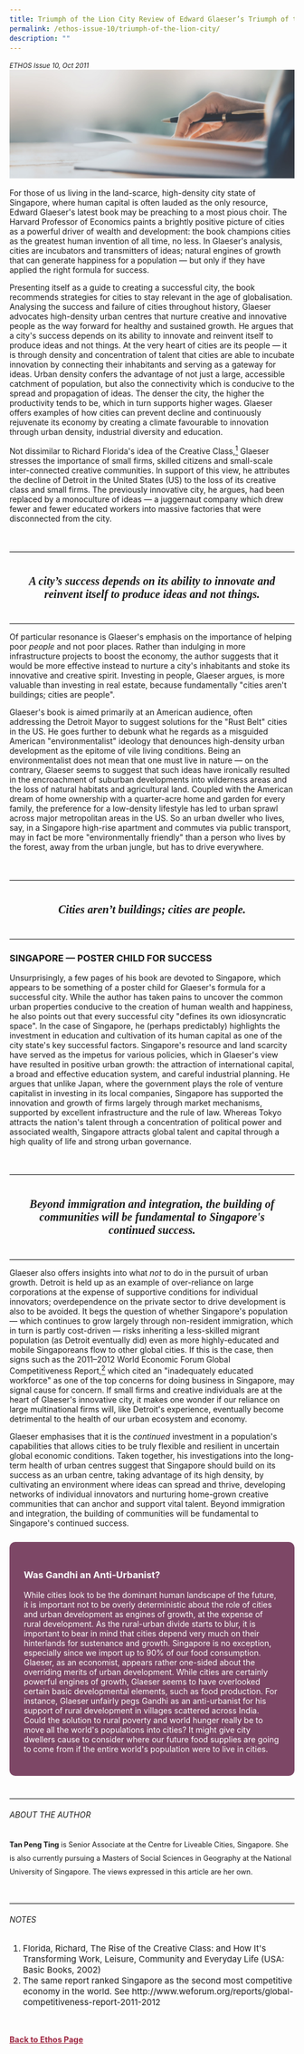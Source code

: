 ```yaml
---
title: Triumph of the Lion City Review of Edward Glaeser’s Triumph of the City
permalink: /ethos-issue-10/triumph-of-the-lion-city/
description: ""
---
```

<style>

.back a
{
	color: #9f2943;
	font-weight: bold;
}

#banner img
{
	width:100%;
}
	
.author
{
border-bottom: 1px solid black;
margin-top:40px;
padding-bottom:30px;
border-top: 1px solid black;	

}

.author p {
	font-size: 0.9em;
	line-height:24px !important;
	}	

.break
{
   border-top: 1px solid  black;
   border-bottom: 1px solid black;
	 padding:20px;
	text-align:center;
	margin-top:50px;
}
	
.break1
{
font-family: Georgia;
	font-size:20px;
	font-style: italic;
	font-weight: bold;
}

.boxheader {
	color: white !important;
	}	

.containerbox {
	background-color: #7d4766;
	border-radius: 10px;
	padding: 5%;
	margin-top: 5%;
	color: white;
	}	
.containerbox h3 {
	color: white;
	}
li {
	font-size: 15px !important;
	
	}	

</style>

<em><small>ETHOS Issue 10, Oct 2011</small></em>
<img src="/images/Landing_Banner_Images/banner_book%20review.jpg">


  
<p>For those of us living in the land-scarce, high-density city state of Singapore, where human capital is often lauded as the only resource, Edward Glaeser's latest book may be preaching to a most pious choir. The Harvard Professor of Economics paints a brightly positive picture of cities as a powerful driver of wealth and development: the book champions cities as the greatest human invention of all time, no less. In Glaeser's analysis, cities are incubators and transmitters of ideas; natural engines of growth that can generate happiness for a population — but only if they have applied the right formula for success.  
</p>  
  
<p>Presenting itself as a guide to creating a successful city, the book recommends strategies for cities to stay relevant in the age of globalisation. Analysing the success and failure of cities throughout history, Glaeser advocates high-density urban centres that nurture creative and innovative people as the way forward for healthy and sustained growth. He argues that a city's success depends on its ability to innovate and reinvent itself to produce ideas and not things. At the very heart of cities are its people — it is through density and concentration of talent that cities are able to incubate innovation by connecting their inhabitants and serving as a gateway for ideas. Urban density confers the advantage of not just a large, accessible catchment of population, but also the connectivity which is conducive to the spread and propagation of ideas. The denser the city, the higher the productivity tends to be, which in turn supports higher wages. Glaeser offers examples of how cities can prevent decline and continuously rejuvenate its economy by creating a climate favourable to innovation through urban density, industrial diversity and education.  
</p>  
  
<p>Not dissimilar to Richard Florida's idea of the Creative Class,<a href="#notes"><sup>1</sup></a> Glaeser stresses the importance of small firms, skilled citizens and small-scale inter-connected creative communities. In support of this view, he attributes the decline of Detroit in the United States (US) to the loss of its creative class and small firms. The previously innovative city, he argues, had been replaced by a monoculture of ideas — a juggernaut company which drew fewer and fewer educated workers into massive factories that were disconnected from the city.  
</p>  
  
<div class="break">  
  
<p class="break1">  
A city’s success depends on its  
ability to innovate and reinvent  
itself to produce ideas and  
not things.  
</p>  
  
</div>  
  
<p>Of particular resonance is Glaeser's emphasis on the importance of helping poor <em>people</em> and not poor places. Rather than indulging in more infrastructure projects to boost the economy, the author suggests that it would be more effective instead to nurture a city's inhabitants and stoke its innovative and creative spirit. Investing in people, Glaeser argues, is more valuable than investing in real estate, because fundamentally "cities aren't buildings; cities are people".  
</p>  
  
<p>Glaeser's book is aimed primarily at an American audience, often addressing the Detroit Mayor to suggest solutions for the "Rust Belt" cities in the US. He goes further to debunk what he regards as a misguided American "environmentalist" ideology that denounces high-density urban development as the epitome of vile living conditions. Being an environmentalist does not mean that one must live in nature — on the contrary, Glaeser seems to suggest that such ideas have ironically resulted in the encroachment of suburban developments into wilderness areas and the loss of natural habitats and agricultural land. Coupled with the American dream of home ownership with a quarter-acre home and garden for every family, the preference for a low-density lifestyle has led to urban sprawl across major metropolitan areas in the US. So an urban dweller who lives, say, in a Singapore high-rise apartment and commutes via public transport, may in fact be more "environmentally friendly" than a person who lives by the forest, away from the urban jungle, but has to drive everywhere.</p>  
  
<div class="break">  
  
<p class="break1">   
Cities aren’t buildings; cities  
are people.  
</p>  
  
</div>  
  
<h3>SINGAPORE — POSTER CHILD FOR SUCCESS</h3>  
  
<p>Unsurprisingly, a few pages of his book are devoted to Singapore, which appears to be something of a poster child for Glaeser's formula for a successful city. While the author has taken pains to uncover the common urban properties conducive to the creation of human wealth and happiness, he also points out that every successful city "defines its own idiosyncratic space". In the case of Singapore, he (perhaps predictably) highlights the investment in education and cultivation of its human capital as one of the city state's key successful factors. Singapore's resource and land scarcity have served as the impetus for various policies, which in Glaeser's view have resulted in positive urban growth: the attraction of international capital, a broad and effective education system, and careful industrial planning. He argues that unlike Japan, where the government plays the role of venture capitalist in investing in its local companies, Singapore has supported the innovation and growth of firms largely through market mechanisms, supported by excellent infrastructure and the rule of law. Whereas Tokyo attracts the nation's talent through a concentration of political power and associated wealth, Singapore attracts global talent and capital through a high quality of life and strong urban governance.  
</p>  
  
<div class="break">  
  
<p class="break1">  
Beyond immigration and  
integration, the building  
of communities will be  
fundamental to Singapore's  
continued success.  
</p>  
  
</div>  
  
<p>Glaeser also offers insights into what <em>not</em> to do in the pursuit of urban growth. Detroit is held up as an example of over-reliance on large corporations at the expense of supportive conditions for individual innovators; overdependence on the private sector to drive development is also to be avoided. It begs the question of whether Singapore's population — which continues to grow largely through non-resident immigration, which in turn is partly cost-driven — risks inheriting a less-skilled migrant population (as Detroit eventually did) even as more highly-educated and mobile Singaporeans flow to other global cities. If this is the case, then signs such as the 2011–2012 World Economic Forum Global Competitiveness Report,<a href="#notes"><sup>2</sup></a> which cited an "inadequately educated workforce" as one of the top concerns for doing business in Singapore, may signal cause for concern. If small firms and creative individuals are at the heart of Glaeser's innovative city, it makes one wonder if our reliance on large multinational firms will, like Detroit's experience, eventually become detrimental to the health of our urban ecosystem and economy.</p>  
  
<p><span style="font-size: 14px;">Glaeser emphasises that it is the <em>continued</em> investment in a population's capabilities that allows cities to be truly flexible and resilient in uncertain global economic conditions. Taken together, his investigations into the long-term health of urban centres suggest that Singapore should build on its success as an urban centre, taking advantage of its high density, by cultivating an environment where ideas can spread and thrive, developing networks of individual innovators and nurturing home-grown creative communities that can anchor and support vital talent. Beyond immigration and integration, the building of communities will be fundamental to Singapore's continued success.</span></p>  
  
  
  
  

  
  
  
  
<div class="containerbox">  
  
  
<h3 class="title">Was Gandhi an Anti-Urbanist?</h3>  
<p class="text">While cities look to be the dominant human landscape of the future, it is important not to be overly deterministic about the role of cities and urban development as engines of growth, at the expense of rural development. As the rural-urban divide starts to blur, it is important to bear in mind that cities depend very much on their hinterlands for sustenance and growth. Singapore is no exception, especially since we import up to 90% of our food consumption. Glaeser, as an economist, appears rather one-sided about the overriding merits of urban development. While cities are certainly powerful engines of growth, Glaeser seems to have overlooked certain basic developmental elements, such as food production. For instance, Glaeser unfairly pegs Gandhi as an anti-urbanist for his support of rural development in villages scattered across India. Could the solution to rural poverty and world hunger really be to move all the world's populations into cities? It might give city dwellers cause to consider where our future food supplies are going to come from if the entire world's population were to live in cities.</p>  
  
  
  
</div>  
  
  
  
  
  
  
<div class="author">  
  
<h6>ABOUT THE AUTHOR</h6>  
  
<p class="small-text"><strong>Tan Peng Ting</strong> is Senior Associate at the Centre for Liveable Cities, Singapore. She is also currently pursuing a Masters of Social Sciences in Geography at the National University of Singapore. The views expressed in this article are her own.</p>  
  
</div>  
  
<h6><a name="notes"></a>NOTES</h6>  
  
<ol>  
<li class="small-text">Florida, Richard, The Rise of the Creative Class: and How It's Transforming Work, Leisure, Community and Everyday Life (USA: Basic Books, 2002)  
    </li>  
<li class="small-text">The same report ranked Singapore as the second most competitive economy in the world. See http://www.weforum.org/reports/global-competitiveness-report-2011-2012</li>  
</ol>  




<br>
<br>	
<div class="back">
<a href="/ethos/">Back to Ethos Page</a>	
</div>